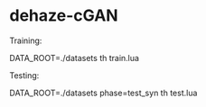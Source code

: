 # dehaze-cGAN

Training:

DATA_ROOT=./datasets th train.lua

Testing:

DATA_ROOT=./datasets phase=test_syn th test.lua
